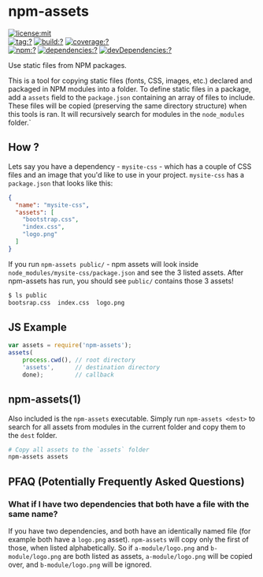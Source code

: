 # npm-assets


[![license:mit](https://img.shields.io/badge/license-bsd-green.svg?style=flat-square)](#license)<br>
[![tag:?](https://img.shields.io/github/tag/conradz/npm-assets.svg?style=flat-square)](https://github.com/conradz/npm-assets/releases)
[![build:?](https://img.shields.io/travis/conradz/npm-assets/master.svg?style=flat-square)](https://travis-ci.org/conradz/npm-assets)
[![coverage:?](https://img.shields.io/coveralls/conradz/npm-assets/master.svg?style=flat-square)](https://coveralls.io/r/conradz/npm-assets)<br>
[![npm:?](https://img.shields.io/npm/v/npm-assets.svg?style=flat-square)](https://www.npmjs.com/packages/npm-assets)
[![dependencies:?](https://img.shields.io/npm/dm/npm-assets.svg?style=flat-square)](https://www.npmjs.com/packages/npm-assets)
[![devDependencies:?](https://img.shields.io/david/conradz/npm-assets.svg?style=flat-square)](https://david-dm.org/conradz/npm-assets)

Use static files from NPM packages.

This is a tool for copying static files (fonts, CSS, images, etc.) declared and
packaged in NPM modules into a folder. To define static files in a package, add
a `assets` field to the `package.json` containing an array of files to include.
These files will be copied (preserving the same directory structure) when this
tools is ran. It will recursively search for modules in the `node_modules`
folder.`

## How ?

Lets say you have a dependency - `mysite-css` - which has a couple of CSS files
and an image that you'd like to use in your project. `mysite-css` has a
`package.json` that looks like this:

```json
{
  "name": "mysite-css",
  "assets": [
    "bootstrap.css",
    "index.css",
    "logo.png"
  ]
}
```

If you run `npm-assets public/` - npm assets will look inside
`node_modules/mysite-css/package.json` and see the 3 listed assets. After npm-assets has run, you should see `public/` contains those 3 assets!

```bash
$ ls public
bootsrap.css  index.css  logo.png
```

## JS Example

```js
var assets = require('npm-assets');
assets(
    process.cwd(), // root directory
    'assets',      // destination directory
    done);         // callback
```

## npm-assets(1)

Also included is the `npm-assets` executable. Simply run `npm-assets <dest>` to
search for all assets from modules in the current folder and copy them to the
`dest` folder.

```sh
# Copy all assets to the `assets` folder
npm-assets assets
```

## PFAQ (Potentially Frequently Asked Questions)

### What if I have two dependencies that both have a file with the same name?

If you have two dependencies, and both have an identically named file (for
example both have a `logo.png` asset). `npm-assets` will copy only the first of
those, when listed alphabetically. So if `a-module/logo.png` and
`b-module/logo.png` are both listed as assets, `a-module/logo.png` will be copied
over, and `b-module/logo.png` will be ignored.
